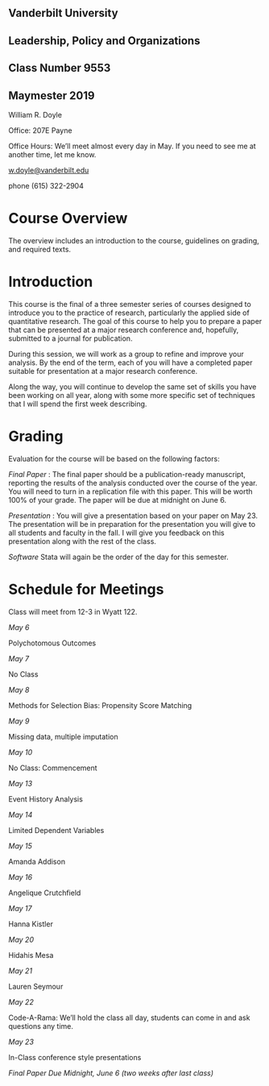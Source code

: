 ## Vanderbilt University
## Leadership, Policy and Organizations
## Class Number 9553
## Maymester 2019


William R. Doyle

Office: 207E Payne

Office Hours: We’ll meet almost every day in May. If you need to see me at another time, let me know.

w.doyle@vanderbilt.edu

phone (615) 322-2904

# Course Overview
The overview includes an introduction to the course, guidelines on grading, and required texts.

# Introduction
This course is the final of a three semester series of courses designed to introduce you to the practice of research, particularly the applied side of quantitative research. The goal of this course to help you to prepare a paper that can be presented at a major research conference and, hopefully, submitted to a journal for publication.

During this session, we will work as a group to refine and improve your analysis. By the end of the term, each of you will have a completed paper suitable for presentation at a major research conference.

Along the way, you will continue to develop the same set of skills you have been working on all year, along with some more specific set of techniques that I will spend the first week describing.

# Grading
Evaluation for the course will be based on the following factors:

 *Final Paper* : The final paper should be a publication-ready manuscript, reporting the results of the analysis conducted over the course of the year. You will need to turn in a replication file with this paper. This will be worth 100% of your grade. The paper will be due at midnight on June 6.

*Presentation* : You will give a presentation based on your paper on May 23. The presentation will be in preparation for the presentation you will give to all students and faculty in the fall. I will give you feedback on this presentation along with the rest of the class.

*Software*
Stata will again be the order of the day for this semester.

# Schedule for Meetings
Class will meet from 12-3 in Wyatt 122.

*May 6*

Polychotomous Outcomes

*May 7*

No Class

*May 8*

Methods for Selection Bias: Propensity Score Matching

*May 9*

Missing data, multiple imputation

*May 10*

No Class: Commencement

*May 13*

Event History Analysis

*May 14*

Limited Dependent Variables

*May 15*

Amanda Addison

*May 16*

Angelique Crutchfield

*May 17*

Hanna Kistler

*May 20*

Hidahis Mesa

*May 21*

Lauren Seymour

*May 22*

Code-A-Rama: We’ll hold the class all day, students can come in and ask questions any time.

*May 23*

In-Class conference style presentations

*Final Paper Due Midnight, June 6 (two weeks after last class)*
